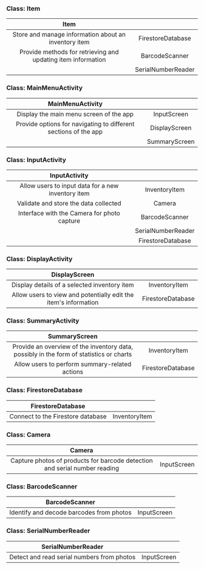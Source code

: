### Class: Item

| Item ||
| :--------: | :--------: |
| Store and manage information about an inventory item   | FirestoreDatabase |
| Provide methods for retrieving and updating item information   | BarcodeScanner |
|   | SerialNumberReader |

### Class: MainMenuActivity

| MainMenuActivity ||
| :--------: | :--------: |
| Display the main menu screen of the app   | InputScreen |
| Provide options for navigating to different sections of the app   | DisplayScreen |
|   | SummaryScreen |

### Class: InputActivity

| InputActivity ||
| :--------: | :--------: |
| Allow users to input data for a new inventory item   | InventoryItem |
| Validate and store the data collected   | Camera |
| Interface with the Camera for photo capture   | BarcodeScanner |
|   | SerialNumberReader |
|   | FirestoreDatabase |

### Class: DisplayActivity

| DisplayScreen ||
| :--------: | :--------: |
| Display details of a selected inventory item   | InventoryItem |
| Allow users to view and potentially edit the item's information   | FirestoreDatabase |

### Class: SummaryActivity

| SummaryScreen ||
| :--------: | :--------: |
| Provide an overview of the inventory data, possibly in the form of statistics or charts   | InventoryItem |
| Allow users to perform summary-related actions   | FirestoreDatabase |

### Class: FirestoreDatabase

| FirestoreDatabase ||
| :--------: | :--------: |
| Connect to the Firestore database   | InventoryItem |

### Class: Camera

| Camera ||
| :--------: | :--------: |
| Capture photos of products for barcode detection and serial number reading   | InputScreen |


### Class: BarcodeScanner

| BarcodeScanner ||
| :--------: | :--------: |
| Identify and decode barcodes from photos   | InputScreen |

### Class: SerialNumberReader

| SerialNumberReader ||
| :--------: | :--------: |
| Detect and read serial numbers from photos   | InputScreen |

